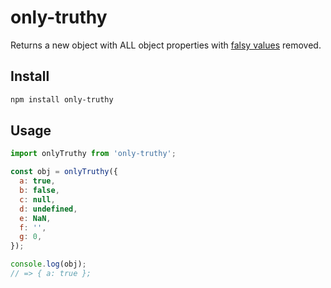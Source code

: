 # only-truthy

Returns a new object with ALL object properties with [falsy values](https://developer.mozilla.org/en-US/docs/Glossary/Falsy) removed.
## Install
```sh
npm install only-truthy
```

## Usage

```js
import onlyTruthy from 'only-truthy';

const obj = onlyTruthy({
  a: true,
  b: false,
  c: null,
  d: undefined,
  e: NaN,
  f: '',
  g: 0,
});

console.log(obj);
// => { a: true };
```
